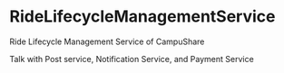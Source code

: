# RideLifecycleManagementService
Ride Lifecycle Management Service of CampuShare

Talk with Post service, Notification Service, and Payment Service